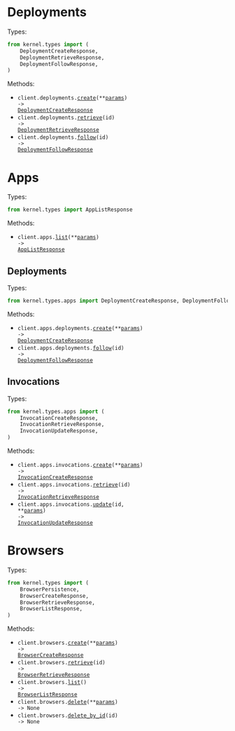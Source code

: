 # Deployments

Types:

```python
from kernel.types import (
    DeploymentCreateResponse,
    DeploymentRetrieveResponse,
    DeploymentFollowResponse,
)
```

Methods:

- <code title="post /deployments">client.deployments.<a href="./src/kernel/resources/deployments.py">create</a>(\*\*<a href="src/kernel/types/deployment_create_params.py">params</a>) -> <a href="./src/kernel/types/deployment_create_response.py">DeploymentCreateResponse</a></code>
- <code title="get /deployments/{id}">client.deployments.<a href="./src/kernel/resources/deployments.py">retrieve</a>(id) -> <a href="./src/kernel/types/deployment_retrieve_response.py">DeploymentRetrieveResponse</a></code>
- <code title="get /deployments/{id}/events">client.deployments.<a href="./src/kernel/resources/deployments.py">follow</a>(id) -> <a href="./src/kernel/types/deployment_follow_response.py">DeploymentFollowResponse</a></code>

# Apps

Types:

```python
from kernel.types import AppListResponse
```

Methods:

- <code title="get /apps">client.apps.<a href="./src/kernel/resources/apps/apps.py">list</a>(\*\*<a href="src/kernel/types/app_list_params.py">params</a>) -> <a href="./src/kernel/types/app_list_response.py">AppListResponse</a></code>

## Deployments

Types:

```python
from kernel.types.apps import DeploymentCreateResponse, DeploymentFollowResponse
```

Methods:

- <code title="post /deploy">client.apps.deployments.<a href="./src/kernel/resources/apps/deployments.py">create</a>(\*\*<a href="src/kernel/types/apps/deployment_create_params.py">params</a>) -> <a href="./src/kernel/types/apps/deployment_create_response.py">DeploymentCreateResponse</a></code>
- <code title="get /apps/{id}/events">client.apps.deployments.<a href="./src/kernel/resources/apps/deployments.py">follow</a>(id) -> <a href="./src/kernel/types/apps/deployment_follow_response.py">DeploymentFollowResponse</a></code>

## Invocations

Types:

```python
from kernel.types.apps import (
    InvocationCreateResponse,
    InvocationRetrieveResponse,
    InvocationUpdateResponse,
)
```

Methods:

- <code title="post /invocations">client.apps.invocations.<a href="./src/kernel/resources/apps/invocations.py">create</a>(\*\*<a href="src/kernel/types/apps/invocation_create_params.py">params</a>) -> <a href="./src/kernel/types/apps/invocation_create_response.py">InvocationCreateResponse</a></code>
- <code title="get /invocations/{id}">client.apps.invocations.<a href="./src/kernel/resources/apps/invocations.py">retrieve</a>(id) -> <a href="./src/kernel/types/apps/invocation_retrieve_response.py">InvocationRetrieveResponse</a></code>
- <code title="patch /invocations/{id}">client.apps.invocations.<a href="./src/kernel/resources/apps/invocations.py">update</a>(id, \*\*<a href="src/kernel/types/apps/invocation_update_params.py">params</a>) -> <a href="./src/kernel/types/apps/invocation_update_response.py">InvocationUpdateResponse</a></code>

# Browsers

Types:

```python
from kernel.types import (
    BrowserPersistence,
    BrowserCreateResponse,
    BrowserRetrieveResponse,
    BrowserListResponse,
)
```

Methods:

- <code title="post /browsers">client.browsers.<a href="./src/kernel/resources/browsers.py">create</a>(\*\*<a href="src/kernel/types/browser_create_params.py">params</a>) -> <a href="./src/kernel/types/browser_create_response.py">BrowserCreateResponse</a></code>
- <code title="get /browsers/{id}">client.browsers.<a href="./src/kernel/resources/browsers.py">retrieve</a>(id) -> <a href="./src/kernel/types/browser_retrieve_response.py">BrowserRetrieveResponse</a></code>
- <code title="get /browsers">client.browsers.<a href="./src/kernel/resources/browsers.py">list</a>() -> <a href="./src/kernel/types/browser_list_response.py">BrowserListResponse</a></code>
- <code title="delete /browsers">client.browsers.<a href="./src/kernel/resources/browsers.py">delete</a>(\*\*<a href="src/kernel/types/browser_delete_params.py">params</a>) -> None</code>
- <code title="delete /browsers/{id}">client.browsers.<a href="./src/kernel/resources/browsers.py">delete_by_id</a>(id) -> None</code>
